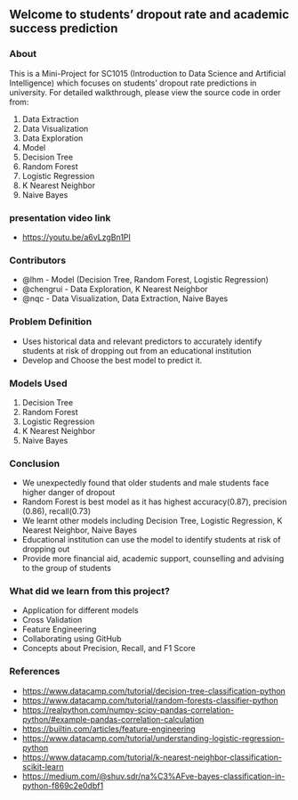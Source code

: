 ## Welcome to students’ dropout rate and academic success prediction

### About
This is a Mini-Project for SC1015 (Introduction to Data Science and Artificial Intelligence) which focuses on students’ dropout rate predictions in university. For detailed walkthrough, please view the source code in order from:
1. Data Extraction
2. Data Visualization
3. Data Exploration
4. Model
5. Decision Tree
6. Random Forest
7. Logistic Regression
8. K Nearest Neighbor
9. Naive Bayes

### presentation video link 
- https://youtu.be/a6vLzgBn1PI

### Contributors
- @lhm - Model (Decision Tree, Random Forest, Logistic Regression)
- @chengrui - Data Exploration, K Nearest Neighbor
- @nqc - Data Visualization, Data Extraction, Naive Bayes

### Problem Definition
- Uses historical data and relevant predictors to accurately identify students at risk of dropping out from an educational institution
- Develop and Choose the best model to predict it.

### Models Used
1. Decision Tree
2. Random Forest
3. Logistic Regression
4. K Nearest Neighbor
5. Naive Bayes

### Conclusion
- We unexpectedly found that older students and male students face higher danger of dropout
- Random Forest is best model as it has highest accuracy(0.87), precision (0.86), recall(0.73)
- We learnt other models including Decision Tree, Logistic Regression, K Nearest Neighbor, Naive Bayes
- Educational institution can use the model to identify students at risk of dropping out
- Provide more financial aid, academic support, counselling and advising to the group of students 

### What did we learn from this project?
- Application for different models
- Cross Validation
- Feature Engineering
- Collaborating using GitHub
- Concepts about Precision, Recall, and F1 Score

### References
- https://www.datacamp.com/tutorial/decision-tree-classification-python
- https://www.datacamp.com/tutorial/random-forests-classifier-python
- https://realpython.com/numpy-scipy-pandas-correlation-python/#example-pandas-correlation-calculation
- https://builtin.com/articles/feature-engineering
- https://www.datacamp.com/tutorial/understanding-logistic-regression-python
- https://www.datacamp.com/tutorial/k-nearest-neighbor-classification-scikit-learn
- https://medium.com/@shuv.sdr/na%C3%AFve-bayes-classification-in-python-f869c2e0dbf1
